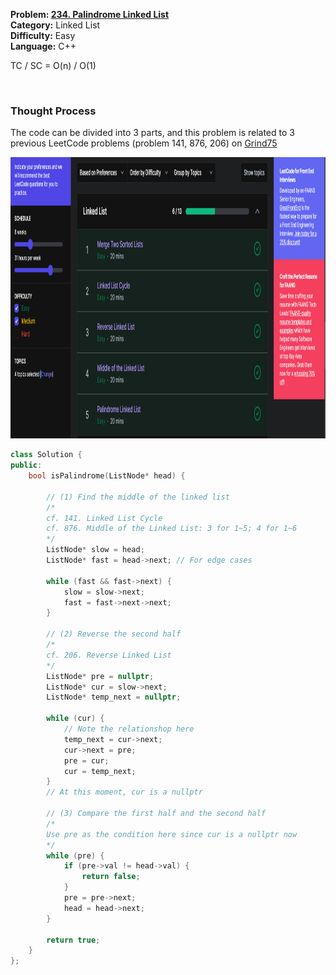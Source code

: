 <p><strong>Problem: <a href="https://leetcode.com/problems/palindrome-linked-list/description/">234. Palindrome Linked List</a> </strong><br>
<strong>Category:</strong> Linked List<br>
<strong>Difficulty:</strong> Easy<br>
<strong>Language:</strong> C++</p>

TC / SC = O(n) / O(1) 

<br>

<h3>Thought Process</h3>

<p>The code can be divided into 3 parts, and this problem is related to 3 previous LeetCode problems (problem 141, 876, 206) on <a href="https://www.techinterviewhandbook.org/grind75">Grind75</a> <br>

<div class="flexible-container">
  <img src="pic/01_the_linked_list_problems.png" height="450">
</div>

```cpp
class Solution {
public:
    bool isPalindrome(ListNode* head) {

        // (1) Find the middle of the linked list
        /*
        cf. 141. Linked List Cycle
        cf. 876. Middle of the Linked List: 3 for 1~5; 4 for 1~6
        */
        ListNode* slow = head;
        ListNode* fast = head->next; // For edge cases

        while (fast && fast->next) {
            slow = slow->next;
            fast = fast->next->next;
        }

        // (2) Reverse the second half
        /*
        cf. 206. Reverse Linked List
        */
        ListNode* pre = nullptr;
        ListNode* cur = slow->next;
        ListNode* temp_next = nullptr;

        while (cur) {
            // Note the relationshop here
            temp_next = cur->next;
            cur->next = pre;
            pre = cur;
            cur = temp_next;
        }
        // At this moment, cur is a nullptr

        // (3) Compare the first half and the second half
        /*
        Use pre as the condition here since cur is a nullptr now
        */
        while (pre) {
            if (pre->val != head->val) {
                return false;
            }
            pre = pre->next;
            head = head->next;
        }

        return true;
    }
};
```